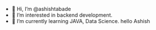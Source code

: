 - 👋 Hi, I’m @ashishtabade
- 👀 I’m interested in backend development.
- 🌱 I’m currently learning JAVA, Data Science.
hello Ashish


<!---
ashishtabade/ashishtabade is a ✨ special ✨ repository because its `README.md` (this file) appears on your GitHub profile.
You can click the Preview link to take a look at your changes.
--->
